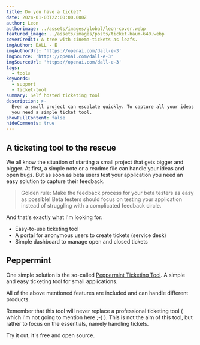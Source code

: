 ```yaml
---
title: Do you have a ticket?
date: 2024-01-03T22:00:00.000Z
author: Leon
authorimage: ../assets/images/global/leon-cover.webp
featured_image: ../assets/images/posts/ticket-baum-640.webp
coverCredit: A tree with cinema-tickets as leafs.
imgAuthor: DALL - E
imgAuthorUrl: 'https://openai.com/dall-e-3'
imgSource: 'https://openai.com/dall-e-3'
imgSourceUrl: 'https://openai.com/dall-e-3'
tags:
  - tools
keywords:
  - support
  - ticket-tool
summary: Self hosted ticketing tool
description: >-
  Even a small project can escalate quickly. To capture all your ideas and bugs,
  you need a simple ticket tool.
showFullContent: false
hideComments: true
---
```


## A ticketing tool to the rescue

We all know the situation of starting a small project that gets bigger and bigger. At first, a simple note or a readme file can handle your ideas and open bugs. But as soon as beta users test your application you need an easy solution to capture their feedback.

> Golden rule: Make the feedback process for your beta testers as easy as possible! Beta testers should focus on testing your application instead of struggling with a complicated feedback circle.

And that's exactly what I'm looking for:

* Easy-to-use ticketing tool
* A portal for anonymous users to create tickets (service desk)
* Simple dashboard to manage open and closed tickets

## Peppermint

One simple solution is the so-called [Peppermint Ticketing Tool](https://github.com/Peppermint-Lab/peppermint). A simple and easy ticketing tool for small applications.

All of the above mentioned features are included and can handle different products.

Remember that this tool will never replace a professional ticketing tool ( which I'm not going to mention here ;-) ). This is not the aim of this tool, but rather to focus on the essentials, namely handling tickets.

Try it out, it's free and open source.
